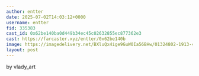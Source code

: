 ```yaml
---
author: entter
date: 2025-07-02T14:03:12+0000
username: entter
fid: 335383
cast_id: 0x62be140ba0d449b34ec45c02632855ec877362e3
cast: https://farcaster.xyz/entter/0x62be140b
image: https://imagedelivery.net/BXluQx4ige9GuW0Ia56BHw/01324802-1913-4af2-74c3-2dfe2897d200/original
layout: post
---
```

by vlady_art  

<img src='https://imagedelivery.net/BXluQx4ige9GuW0Ia56BHw/01324802-1913-4af2-74c3-2dfe2897d200/original' alt='' referrerpolicy='no-referrer'/>